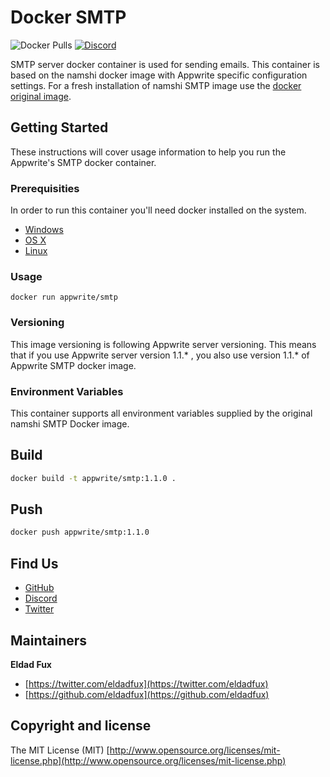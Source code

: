 # Docker SMTP

![Docker Pulls](https://img.shields.io/docker/pulls/appwrite/smtp.svg)
[![Discord](https://img.shields.io/discord/564160730845151244)](https://discord.gg/GSeTUeA)

SMTP server docker container is used for sending emails. This container is based on the namshi docker image with Appwrite specific configuration settings. For a fresh installation of namshi SMTP image use the [docker original image](https://hub.docker.com/r/namshi/smtp).

## Getting Started

These instructions will cover usage information to help you run the Appwrite's SMTP docker container.

### Prerequisities

In order to run this container you'll need docker installed on the system.

* [Windows](https://docs.docker.com/windows/started)
* [OS X](https://docs.docker.com/mac/started/)
* [Linux](https://docs.docker.com/linux/started/)

### Usage

```shell
docker run appwrite/smtp
```

### Versioning

This image versioning is following Appwrite server versioning. This means that if you use Appwrite server version 1.1.* , you also use version 1.1.* of Appwrite SMTP docker image.

### Environment Variables

This container supports all environment variables supplied by the original namshi SMTP Docker image.

## Build
```bash
docker build -t appwrite/smtp:1.1.0 .
```

## Push
```bash
docker push appwrite/smtp:1.1.0
```

## Find Us

* [GitHub](https://github.com/appwrite)
* [Discord](https://discord.gg/GSeTUeA)
* [Twitter](https://twitter.com/appwrite_io)

## Maintainers

**Eldad Fux**

+ [https://twitter.com/eldadfux](https://twitter.com/eldadfux)
+ [https://github.com/eldadfux](https://github.com/eldadfux)

## Copyright and license

The MIT License (MIT) [http://www.opensource.org/licenses/mit-license.php](http://www.opensource.org/licenses/mit-license.php)
